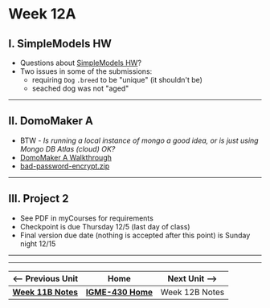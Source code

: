 # Week 12A

## I. SimpleModels HW

- Questions about [SimpleModels HW](11A.md#iii-simplemodels-hw)?
- Two issues in some of the submissions:
  - requiring `Dog` `.breed` to be "unique" (it shouldn't be)
  - seached dog was not "aged"

---

## II. DomoMaker A
- BTW - *Is running a local instance of mongo a good idea, or is just using Mongo DB Atlas (cloud) OK?*
- [DomoMaker A Walkthrough](../concepts/domomaker-walkthrough.md#A)
- [bad-password-encrypt.zip](../concepts/_files/bad-password-encrypt.zip)


---

## III. Project 2
- See PDF in myCourses for requirements
- Checkpoint is due Thursday 12/5 (last day of class)
- Final version due date (nothing is accepted after this point) is Sunday night 12/15

---
---

| <-- Previous Unit | Home | Next Unit -->
| --- | --- | --- 
|   [**Week 11B Notes**](11B.md)  |  [**IGME-430 Home**](../) | Week 12B Notes
